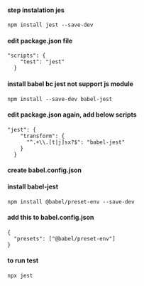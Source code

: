 #### step instalation jes

``` 
npm install jest --save-dev
```
#### edit package.json file
```
"scripts": {
    "test": "jest"
  }
 ```
#### install babel bc jest not support js module
```
npm install --save-dev babel-jest
```
#### edit package.json again, add below scripts
```
"jest": {
    "transform": {
      "^.+\\.[t|j]sx?$": "babel-jest"
    }
  }
```
#### create babel.config.json
#### install babel-jest
```
npm install @babel/preset-env --save-dev
```
#### add this to babel.config.json
```
{
  "presets": ["@babel/preset-env"]
}
```

#### to run test
```
npx jest
```
